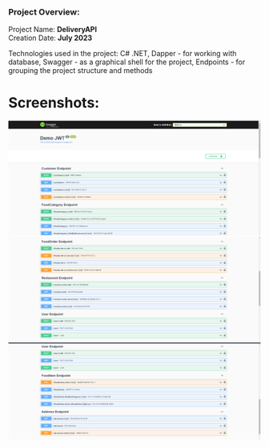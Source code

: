 ### Project Overview:
Project Name: **DeliveryAPI**                    
Creation Date: **July 2023**

Technologies used in the project:
C# .NET,
Dapper - for working with database,
Swagger - as a graphical shell for the project,
Endpoints - for grouping the project structure and methods

# Screenshots:
![Screenshot 1:](Screenshot_2.png)
![Screenshot 2:](Screenshot_1.png)
![Screenshot 3:](Screenshot_3.png)